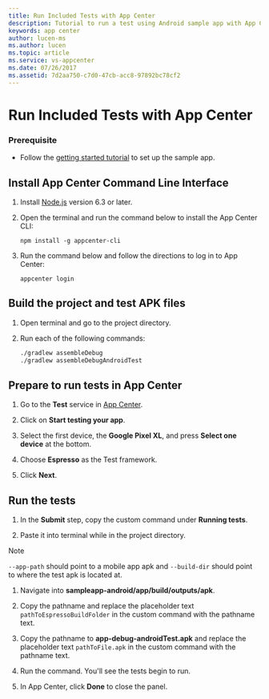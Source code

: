 ```yaml
---
title: Run Included Tests with App Center
description: Tutorial to run a test using Android sample app with App Center.
keywords: app center
author: lucen-ms
ms.author: lucen
ms.topic: article
ms.service: vs-appcenter
ms.date: 07/26/2017
ms.assetid: 7d2aa750-c7d0-47cb-acc8-97892bc78cf2
---
```


# Run Included Tests with App Center

### Prerequisite
- Follow the [getting started tutorial](getting-started.md) to set up the sample app.

## Install App Center Command Line Interface

1. Install [Node.js](https://nodejs.org/en/) version 6.3 or later.
2. Open the terminal and run the command below to install the App Center CLI:

   ```shell
   npm install -g appcenter-cli
   ```

3. Run the command below and follow the directions to log in to App Center:

   ```shell
   appcenter login
   ```  

## Build the project and test APK files
1. Open terminal and go to the project directory.
2. Run each of the following commands:

   ```bash
   ./gradlew assembleDebug
   ./gradlew assembleDebugAndroidTest
   ```

## Prepare to run tests in App Center

1. Go to the **Test** service in [App Center](https://appcenter.ms/apps).

2. Click on **Start testing your app**.

3. Select the first device, the **Google Pixel XL**, and press **Select one device** at the bottom.

4. Choose **Espresso** as the Test framework.

5. Click **Next**.  
  

## Run the tests

1. In the **Submit** step, copy the custom command under **Running tests**.

2. Paste it into terminal while in the project directory.

> [!NOTE]
> `--app-path` should point to a mobile app apk and `--build-dir` should point to where the test apk is located at.

1. Navigate into **sampleapp-android/app/build/outputs/apk**.

2. Copy the pathname and replace the placeholder text `pathToEspressoBuildFolder` in the custom command with the pathname text.

3. Copy the pathname to **app-debug-androidTest.apk** and replace the placeholder text `pathToFile.apk` in the custom command with the pathname text.

4. Run the command. You'll see the tests begin to run.

5. In App Center, click **Done** to close the panel.  
